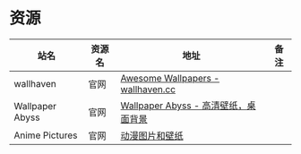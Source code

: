 # 资源

|站名|资源名|地址|备注|
|---|---|---|---|
|wallhaven|官网|[Awesome Wallpapers - wallhaven.cc](https://wallhaven.cc/)||
|Wallpaper Abyss|官网|[Wallpaper Abyss - 高清壁纸，桌面背景](https://wall.alphacoders.com/?lang=Chinese)||
|Anime Pictures|官网|[动漫图片和壁纸](https://anime-pictures.net/?lang=zh_CN)||
